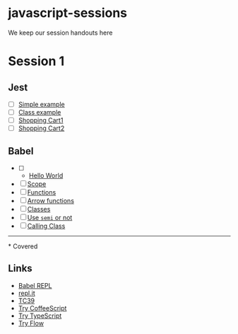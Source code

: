 # javascript-sessions
We keep our session handouts here

# Session 1

## Jest
- [ ] [Simple example](https://repl.it/JfYM/6)
- [ ] [Class example](https://repl.it/JfZ9/2)
- [ ] [Shopping Cart1](https://repl.it/Jf1c/2)
- [ ] [Shopping Cart2](https://repl.it/JfZ9/5)

## Babel
- [ ] * [Hello World](https://repl.it/JeIp/1)
- [ ] [Scope](https://repl.it/JeK9/2)
- [ ] [Functions](https://repl.it/JeLk/0)
- [ ] [Arrow functions](https://repl.it/JeLh/0)
- [ ] [Classes](https://repl.it/JcZi/5)
- [ ] [Use `semi` or not](https://repl.it/Jc2l/0)
- [ ] [Calling Class](https://repl.it/Jf4a/1)

----
\* Covered

## Links
- [Babel REPL](https://babeljs.io/repl)
- [repl.it](https://repl.it)
- [TC39](https://github.com/tc39/ecma262#ecmascript)
- [Try CoffeeScript](http://decaffeinate-project.org/repl/)
- [Try TypeScript](http://www.typescriptlang.org/play/)
- [Try Flow](https://flow.org/try/)
